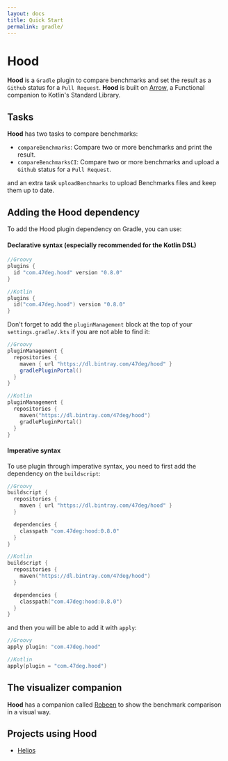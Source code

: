```yaml
---
layout: docs
title: Quick Start
permalink: gradle/
---
```

# Hood

**Hood** is a `Gradle` plugin to compare benchmarks and set the result as a `Github` status for a `Pull Request`.
**Hood** is built on [Arrow](https://arrow-kt.io/), a Functional companion to Kotlin's Standard Library.

## Tasks

**Hood** has two tasks to compare benchmarks:
 - `compareBenchmarks`: Compare two or more benchmarks and print the result.
 - `compareBenchmarksCI`: Compare two or more benchmarks and upload a `Github` status for a `Pull Request`.

and an extra task `uploadBenchmarks` to upload Benchmarks files and keep them up to date.

## Adding the Hood dependency

To add the Hood plugin dependency on Gradle, you can use:

#### Declarative syntax (especially recommended for the Kotlin DSL)

```groovy
//Groovy
plugins {
  id "com.47deg.hood" version "0.8.0"
}
```

```kotlin
//Kotlin
plugins {
  id("com.47deg.hood") version "0.8.0"
}
```

Don't forget to add the `pluginManagement` block at the top of your `settings.gradle/.kts` if you are not able to find it:

```groovy
//Groovy
pluginManagement {
  repositories {
    maven { url "https://dl.bintray.com/47deg/hood" }
    gradlePluginPortal()
  }
}
```

```kotlin
//Kotlin
pluginManagement {
  repositories {
    maven("https://dl.bintray.com/47deg/hood")
    gradlePluginPortal()
  }
}
```

#### Imperative syntax

To use plugin through imperative syntax, you need to first add the dependency on the `buildscript`:

```groovy
//Groovy
buildscript {
  repositories {
    maven { url "https://dl.bintray.com/47deg/hood" }
  }

  dependencies {
    classpath "com.47deg:hood:0.8.0"
  }
}
```

```kotlin
//Kotlin
buildscript {
  repositories {
    maven("https://dl.bintray.com/47deg/hood")
  }

  dependencies {
    classpath("com.47deg:hood:0.8.0")
  }
}
```

and then you will be able to add it with `apply`:

```groovy
//Groovy
apply plugin: "com.47deg.hood"
```

```kotlin
//Kotlin
apply(plugin = "com.47deg.hood")
```

## The visualizer companion

**Hood** has a companion called [Robeen](https://github.com/47deg/robeen) to show the benchmark comparison in a visual way.

## Projects using Hood

 - [Helios](https://47deg.github.io/helios/)
